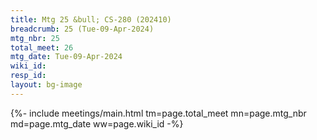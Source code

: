 ```yaml
---
title: Mtg 25 &bull; CS-280 (202410)
breadcrumb: 25 (Tue-09-Apr-2024)
mtg_nbr: 25
total_meet: 26
mtg_date: Tue-09-Apr-2024
wiki_id: 
resp_id: 
layout: bg-image
---
```


{%- include meetings/main.html
    tm=page.total_meet
    mn=page.mtg_nbr
    md=page.mtg_date
    ww=page.wiki_id
-%}
